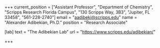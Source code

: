+++
current_position = ["Assistant Professor", "Department of Chemistry", "Scripps Research Florida Campus", "130 Scripps Way, 3B3", "Jupiter, FL 33458", "561-228-2740"]
email = "aadibeki@scripps.edu"
name = "Alexander Adibekian, Ph.D."
position = "Research Associate"

[lab]
  text = "The Adibekian Lab"
  url = "https://www.scripps.edu/adibekian/"

+++

